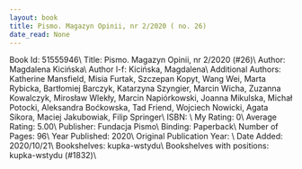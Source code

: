 ```yaml
---
layout: book
title: Pismo. Magazyn Opinii, nr 2/2020 ( no. 26)
date_read: None
---
```


Book Id: 51555946\ 
Title: Pismo. Magazyn Opinii, nr 2/2020 (#26)\ 
Author: Magdalena Kicińska\ 
Author l-f: Kicińska, Magdalena\ 
Additional Authors: Katherine Mansfield, Misia Furtak, Szczepan Kopyt, Wang Wei, Marta Rybicka, Bartłomiej Barczyk, Katarzyna Szyngier, Marcin Wicha, Zuzanna Kowalczyk, Mirosław Wlekły, Marcin Napiórkowski, Joanna Mikulska, Michał Potocki, Aleksandra Boćkowska, Tad Friend, Wojciech Nowicki, Agata Sikora, Maciej Jakubowiak, Filip Springer\ 
ISBN: \ 
My Rating: 0\ 
Average Rating: 5.00\ 
Publisher: Fundacja Pismo\ 
Binding: Paperback\ 
Number of Pages: 96\ 
Year Published: 2020\ 
Original Publication Year: \ 
Date Added: 2020/10/21\ 
Bookshelves: kupka-wstydu\ 
Bookshelves with positions: kupka-wstydu (#1832)\ 


